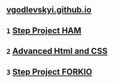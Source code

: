 ## [vgodlevskyi.github.io](https://vgodlevskyi.github.io)
## `1` [Step Project HAM](https://vgodlevskyi.github.io/StepProject_HAM)
## `2` [Advanced Html and CSS](https://vgodlevskyi.github.io/Advanced_Html_and_CSS)
## `3` [Step Project FORKIO](https://vgodlevskyi.github.io/StepProject_Forkio)
